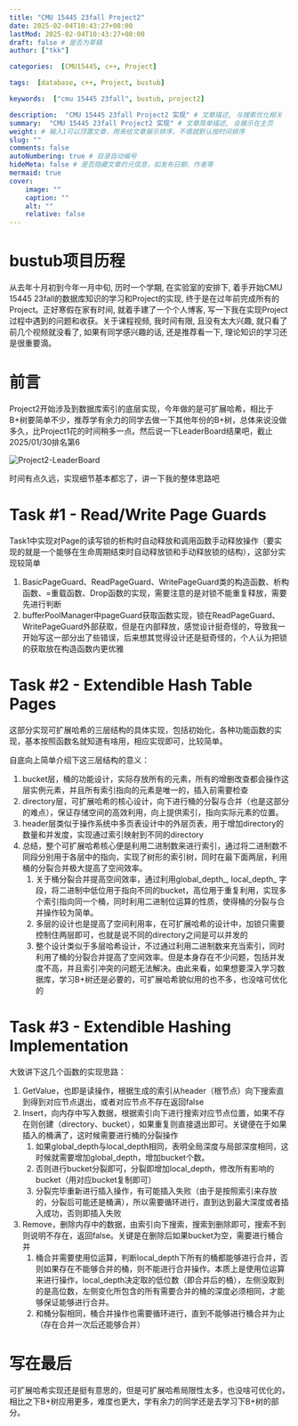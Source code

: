 ```yaml
---
title: "CMU 15445 23fall Project2"
date: 2025-02-04T10:43:27+08:00
lastMod: 2025-02-04T10:43:27+08:00
draft: false # 是否为草稿
author: ["tkk"]

categories:  [CMU15445, c++, Project]

tags:  [database, c++, Project, bustub]

keywords:  ["cmu 15445 23fall", bustub, project2]

description:  "CMU 15445 23fall Project2 实现" # 文章描述, 与搜索优化相关
summary:  "CMU 15445 23fall Project2 实现" # 文章简单描述, 会展示在主页
weight: # 输入1可以顶置文章，用来给文章展示排序，不填就默认按时间排序
slug: ""
comments: false
autoNumbering: true # 目录自动编号
hideMeta: false # 是否隐藏文章的元信息，如发布日期、作者等
mermaid: true
cover:
    image: ""
    caption: ""
    alt: ""
    relative: false
---
```


<!-- more -->

# bustub项目历程

从去年十月初到今年一月中旬, 历时一个学期, 在实验室的安排下, 着手开始CMU 15445 23fall的数据库知识的学习和Project的实现, 终于是在过年前完成所有的Project。正好寒假在家有时间, 就着手建了一个个人博客, 写一下我在实现Project过程中遇到的问题和收获。关于课程视频, 我时间有限, 且没有太大兴趣, 就只看了前几个视频就没看了, 如果有同学感兴趣的话, 还是推荐看一下, 理论知识的学习还是很重要滴。

# 前言

Project2开始涉及到数据库索引的底层实现，今年做的是可扩展哈希，相比于B+树要简单不少，推荐学有余力的同学去做一下其他年份的B+树，总体来说没做多久，比Project1花的时间稍多一点。然后说一下LeaderBoard结果吧，截止2025/01/30排名第6

![Project2-LeaderBoard](/images/Project2-LeaderBoard.png)

时间有点久远，实现细节基本都忘了，讲一下我的整体思路吧

# Task #1 - Read/Write Page Guards

Task1中实现对Page的读写锁的析构时自动释放和调用函数手动释放操作（要实现的就是一个能够在生命周期结束时自动释放锁和手动释放锁的结构），这部分实现较简单

1. BasicPageGuard、ReadPageGuard、WritePageGuard类的构造函数、析构函数、=重载函数、Drop函数的实现，需要注意的是对锁不能重复释放，需要先进行判断
2. bufferPoolManager中pageGuard获取函数实现，锁在ReadPageGuard、WritePageGuard外部获取，但是在内部释放，感觉设计挺奇怪的，导致我一开始写这一部分出了些错误，后来想其觉得设计还是挺奇怪的，个人认为把锁的获取放在构造函数内更优雅

# Task #2 - Extendible Hash Table Pages

这部分实现可扩展哈希的三层结构的具体实现，包括初始化，各种功能函数的实现，基本按照函数名就知道有啥用，相应实现即可，比较简单。

自底向上简单介绍下这三层结构的意义：
1. bucket层，桶的功能设计，实际存放所有的元素，所有的增删改查都会操作这层实例元素，并且所有索引指向的元素是唯一的，插入前需要检查
2. directory层，可扩展哈希的核心设计，向下进行桶的分裂与合并（也是这部分的难点），保证存储空间的高效利用，向上提供索引，指向实际元素的位置。
3. header层类似于操作系统中多页表设计中的外层页表，用于增加directory的数量和并发度，实现通过索引映射到不同的directory
4. 总结，整个可扩展哈希核心便是利用二进制数来进行索引，通过将二进制数不同段分别用于各层中的指向，实现了树形的索引树，同时在最下面两层，利用桶的分裂合并极大提高了空间效率。
   1. 关于桶分裂合并提高空间效率，通过利用global_depth_, local_depth_ 字段，将二进制中低位用于指向不同的bucket，高位用于重复利用，实现多个索引指向同一个桶，同时利用二进制位运算的性质，使得桶的分裂与合并操作较为简单。
   2. 多层的设计也是提高了空间利用率，在可扩展哈希的设计中，加锁只需要控制住两层即可，也就是说不同的directory之间是可以并发的
   3. 整个设计类似于多层哈希设计，不过通过利用二进制数来充当索引，同时利用了桶的分裂合并提高了空间效率。但是本身存在不少问题，包括并发度不高，并且索引冲突的问题无法解决。由此来看，如果想要深入学习数据库，学习B+树还是必要的，可扩展哈希貌似用的也不多，也没啥可优化的

# Task #3 - Extendible Hashing Implementation

大致讲下这几个函数的实现思路：
1. GetValue，也即是读操作，根据生成的索引从header（根节点）向下搜索直到得到对应节点退出，或者对应节点不存在返回false
2. Insert，向内存中写入数据，根据索引向下进行搜索对应节点位置，如果不存在则创建（directory、bucket），如果重复则直接退出即可。关键便在于如果插入的桶满了，这时候需要进行桶的分裂操作
   1. 如果global_depth与local_depth相同，表明全局深度与局部深度相同，这时候就需要增加global_depth，增加bucket个数。
   2. 否则进行bucket分裂即可，分裂即增加local_depth，修改所有影响的bucket（用对应bucket复制即可）
   3. 分裂完毕重新进行插入操作，有可能插入失败（由于是按照索引来存放的，分裂后可能还是桶满），所以需要循环进行，直到达到最大深度或者插入成功，否则即插入失败
3. Remove，删除内存中的数据，由索引向下搜索，搜索到删除即可，搜索不到则说明不存在，返回false。关键是在删除后如果bucket为空，需要进行桶合并
   1. 桶合并需要使用位运算，判断local_depth下所有的桶都能够进行合并，否则如果存在不能够合并的桶，则不能进行合并操作。本质上是使用位运算来进行操作，local_depth决定取的低位数（即合并后的桶），左侧没取到的是高位数，左侧变化所包含的所有需要合并的桶的深度必须相同，才能够保证能够进行合并。
   2. 和桶分裂相同，桶合并操作也需要循环进行，直到不能够进行桶合并为止（存在合并一次后还能够合并）

# 写在最后

可扩展哈希实现还是挺有意思的，但是可扩展哈希局限性太多，也没啥可优化的，相比之下B+树应用更多，难度也更大，学有余力的同学还是去学习下B+树的部分。